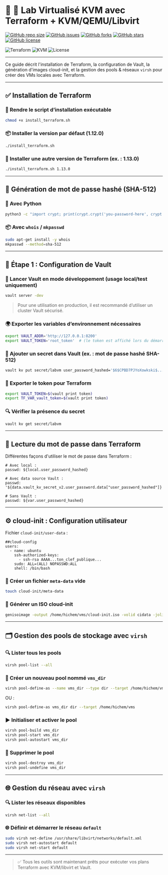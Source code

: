 #  🚀 🧪 Lab Virtualisé KVM avec Terraform + KVM/QEMU/Libvirt

[![GitHub repo size](https://img.shields.io/github/repo-size/hichemlamine28/kvm?style=flat-square)](https://github.com/hichemlamine28/kvm)
[![GitHub issues](https://img.shields.io/github/issues/hichemlamine28/kvm?style=flat-square)](https://github.com/hichemlamine28/kvm/issues)
[![GitHub forks](https://img.shields.io/github/forks/hichemlamine28/kvm?style=flat-square)](https://github.com/hichemlamine28/kvm/network)
[![GitHub stars](https://img.shields.io/github/stars/hichemlamine28/kvm?style=flat-square)](https://github.com/hichemlamine28/kvm/stargazers)
[![GitHub license](https://img.shields.io/github/license/hichemlamine28/kvm?style=flat-square)](LICENSE)


![Terraform](https://img.shields.io/badge/Terraform-1.12.0-5F43E9?logo=terraform)
![KVM](https://img.shields.io/badge/KVM-integrated-6600cc?logo=linux)
![License](https://img.shields.io/badge/license-MIT-blue)

---

Ce guide décrit l'installation de Terraform, la configuration de Vault, la génération d'images cloud-init, et la gestion des pools & réseaux `virsh` pour créer des VMs locales avec Terraform.

---

## ✅ Installation de Terraform

### 🔧 Rendre le script d’installation exécutable

```bash
chmod +x install_terraform.sh
```

### 📦 Installer la version par défaut (1.12.0)

```bash
./install_terraform.sh
```

### 🔁 Installer une autre version de Terraform (ex. : 1.13.0)

```bash
./install_terraform.sh 1.13.0
```

---

## 🔐 Génération de mot de passe hashé (SHA-512)

### 📜 Avec Python

```bash
python3 -c "import crypt; print(crypt.crypt('you-password-here', crypt.mksalt(crypt.METHOD_SHA512)))"
```

### 📦 Avec `whois` / `mkpasswd`

```bash
sudo apt-get install -y whois
mkpasswd --method=sha-512
```

---

## 🧱 Étape 1 : Configuration de Vault

### 🔐 Lancer Vault en mode développement (usage local/test uniquement)

```bash
vault server -dev
```

> Pour une utilisation en production, il est recommandé d’utiliser un cluster Vault sécurisé.

### 🌍 Exporter les variables d’environnement nécessaires

```bash
export VAULT_ADDR='http://127.0.0.1:8200'
export VAULT_TOKEN='root_token'  # (le token est affiché lors du démarrage de Vault en mode dev)
```

### 🔑 Ajouter un secret dans Vault (ex. : mot de passe hashé SHA-512)

```bash
vault kv put secret/labvm user_password_hashed='$6$CPBD7PJYoXowkski$.......O.Lek6/nKL4l5rmw1MY/zf...Kd0'
```

### 🔄 Exporter le token pour Terraform

```bash
export VAULT_TOKEN=$(vault print token)
export TF_VAR_vault_token=$(vault print token)
```

### 🔍 Vérifier la présence du secret

```bash
vault kv get secret/labvm
```

---

## 🔎 Lecture du mot de passe dans Terraform

Différentes façons d'utiliser le mot de passe dans Terraform :

```hcl
# Avec local :
passwd: ${local.user_password_hashed}

# Avec data source Vault :
passwd: '${data.vault_kv_secret_v2.user_password.data["user_password_hashed"]}'

# Sans Vault :
passwd: ${var.user_password_hashed}
```

---

## ⚙️ cloud-init : Configuration utilisateur

Fichier `cloud-init/user-data` :

<pre><code>##cloud-config
users:
  - name: ubuntu
    ssh-authorized-keys:
      - ssh-rsa AAAA...ton_clef_publique...
    sudo: ALL=(ALL) NOPASSWD:ALL
    shell: /bin/bash
</code></pre>

### 📄 Créer un fichier `meta-data` vide

```bash
touch cloud-init/meta-data
```

### 📀 Générer un ISO cloud-init

```bash
genisoimage -output /home/hichem/vms/cloud-init.iso -volid cidata -joliet -rock cloud-init/user-data cloud-init/meta-data
```

---

## 🗂️ Gestion des pools de stockage avec `virsh`

### 🔍 Lister tous les pools

```bash
virsh pool-list --all
```

### 📁 Créer un nouveau pool nommé `vms_dir`

```bash
virsh pool-define-as --name vms_dir --type dir --target /home/hichem/vms
```

OU :

```bash
virsh pool-define-as vms_dir dir --target /home/hichem/vms
```

### ▶️ Initialiser et activer le pool

```bash
virsh pool-build vms_dir
virsh pool-start vms_dir
virsh pool-autostart vms_dir
```

### 🧹 Supprimer le pool

```bash
virsh pool-destroy vms_dir
virsh pool-undefine vms_dir
```

---

## 🌐 Gestion du réseau avec `virsh`

### 🔍 Lister les réseaux disponibles

```bash
virsh net-list --all
```

### 🌐 Définir et démarrer le réseau `default`

```bash
sudo virsh net-define /usr/share/libvirt/networks/default.xml
sudo virsh net-autostart default
sudo virsh net-start default
```

---

> ✅ Tous les outils sont maintenant prêts pour exécuter vos plans Terraform avec KVM/libvirt et Vault.
